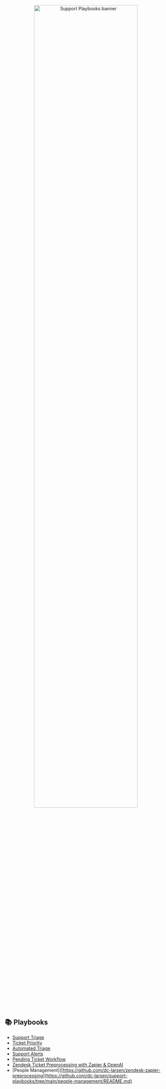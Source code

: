 <p align="center">
  <img src="https://github.com/user-attachments/assets/f750b559-59b3-4a7e-94ca-d72c0d9657cb" alt="Support Playbooks banner" width="80%">
</p>


## 📚 Playbooks

- [Support Triage](https://github.com/FlaskNField/support-playbooks/blob/main/Support%20Triage/README.md)
- [Ticket Priority](https://github.com/FlaskNField/support-playbooks/blob/main/README.md)
- [Automated Triage](https://github.com/FlaskNField/support-playbooks/blob/main/Automated%20Triage/README.md)
- [Support Alerts](https://github.com/FlaskNField/support-playbooks/blob/main/Support%20Alerts/README.md)
- [Pending Ticket Workflow](https://github.com/FlaskNField/support-playbooks/blob/main/Pending%20Ticket%20Workflow/README.md)
- [Zendesk Ticket Preprocessing with Zapier & OpenAI](https://github.com/dc-larsen/zendesk-zapier-preprocessing/README.md)
- [People Management]([https://github.com/dc-larsen/zendesk-zapier-preprocessing](https://github.com/dc-larsen/support-playbooks/tree/main/people-management/README.md)
